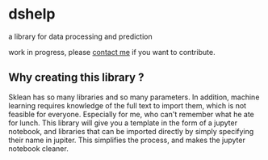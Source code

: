<h1> dshelp</h1>
<p>a library for data processing and prediction</p>

<p>work in progress, please <a href="mailto:sarroukh.issame@gmail.com">contact me</a> if you want to contribute.</p>

<h2>Why creating this library ?</h2>

<p> Sklean has so many libraries and so many parameters. In addition, machine learning requires knowledge of the full text to import them, which is not feasible for everyone. Especially for me, who can't remember what he ate for lunch. This library will give you a template in the form of a jupyter notebook, and libraries that can be imported directly by simply specifying their name in jupiter. This simplifies the process, and makes the jupyter notebook cleaner. </p>
